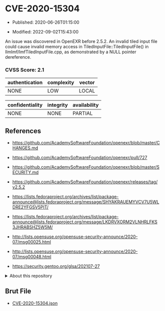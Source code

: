 # CVE-2020-15304

- Published: 2020-06-26T01:15:00

- Modified: 2022-09-02T15:43:00

An issue was discovered in OpenEXR before 2.5.2. An invalid tiled input file could cause invalid memory access in TiledInputFile::TiledInputFile() in IlmImf/ImfTiledInputFile.cpp, as demonstrated by a NULL pointer dereference.

### CVSS Score: **2.1**

| authentication | complexity | vector |
| --- | --- | --- |
| NONE | LOW | LOCAL |

| confidentiality | integrity | availability |
| --- | --- | --- |
| NONE | NONE | PARTIAL |

## References

* https://github.com/AcademySoftwareFoundation/openexr/blob/master/CHANGES.md

* https://github.com/AcademySoftwareFoundation/openexr/pull/727

* https://github.com/AcademySoftwareFoundation/openexr/blob/master/SECURITY.md

* https://github.com/AcademySoftwareFoundation/openexr/releases/tag/v2.5.2

* https://lists.fedoraproject.org/archives/list/package-announce@lists.fedoraproject.org/message/SHYAKRAUEMYVCV7U5WLDRE2YFGSV5PIT/

* https://lists.fedoraproject.org/archives/list/package-announce@lists.fedoraproject.org/message/LKDRVXORM2VLNHRLFKS3JHRABSHZ5W5M/

* http://lists.opensuse.org/opensuse-security-announce/2020-07/msg00025.html

* http://lists.opensuse.org/opensuse-security-announce/2020-07/msg00048.html

* https://security.gentoo.org/glsa/202107-27

<details>
<summary>About this repository</summary> 

  This repository is part of the project [Live Hack CVE](https://github.com/Live-Hack-CVE). Main website can be found [www.live-hack.org](https://www.live-hack.org) 
  
  Made by [Sn0wAlice](https://github.com/Sn0wAlice) for the people that care about security and need to have a feed of the latest CVEs. Hope you enjoy it, don't forget to star the repo and follow me on [Twitter](https://twitter.com/Sn0wAlice) and [Github](https://github.com/Sn0wAlice). And that is my [personnal website](https://www.alice-snow.me/)

  - [Home Page](https://github.com/Live-Hack-CVE)
  - [Framework](https://github.com/Live-Hack-CVE/cve-framework)
  - [CVE database](https://github.com/Live-Hack-CVE/full_database)
  - [Changelog](https://github.com/Live-Hack-CVE/Changelog)
</details>

## Brut File

* [CVE-2020-15304.json](https://raw.githubusercontent.com/Live-Hack-CVE/full_database/main/cves/2020/CVE-2020-15304.json)

